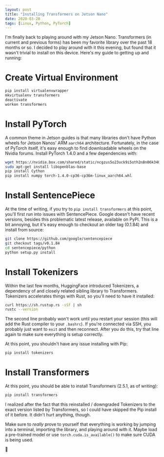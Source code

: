 ```yaml
---
layout: post
title: "Installing Transformers on Jetson Nano"
date: 2020-03-20
tags: [Linux, Python, PyTorch]
---
```


I'm finally back to playing around with my Jetson Nano. Transformers (in current and previous forms) has been my favorite library over the past 18 months or so. I decided to play around with it this evening, but found that it wasn't trivial to install on this device. Here's my guide to getting up and running:

# Create Virtual Environment

```bash
pip install virtualenvwrapper
mkvirtualenv transformers
deactivate
workon transformers
```

# Install PyTorch

A common theme in Jetson guides is that many libraries don't have Python wheels for Jetson Nanos' ARM `aarch64` architecture. Fortunately, in the case of PyTorch itself, it's easy enough to find downloadable wheels on the Nvidia forums. Install PyTorch 1.4.0 and a few dependencies with:

```bash
wget https://nvidia.box.com/shared/static/ncgzus5o23uck9i5oth2n8n06k340l6k.whl -O torch-1.4.0-cp36-cp36m-linux_aarch64.whl
sudo apt-get install libopenblas-base
pip install Cython
pip install numpy torch-1.4.0-cp36-cp36m-linux_aarch64.whl
```

# Install SentencePiece

At the time of writing, if you try to `pip install transformers` at this point, you'll first run into issues with SentencePiece. Google doesn't have recent versions, besides this problematic latest release, available on PyPI. This is a bit annoying, but it's easy enough to checkout an older tag (0.1.84) and install from source:

```bash
git clone https://github.com/google/sentencepiece
git checkout tags/v0.1.84
cd sentencepiece/python
python setup.py install
```

# Install Tokenizers

Within the last few months, HuggingFace introduced Tokenizers, a dependency of and closely related sibling library to Transformers. Tokenizers accelerates things with Rust, so you'll need to have it installed:

```bash
curl https://sh.rustup.rs -sSf | sh
rustc --version
```

The second line probably won't work until you restart your session (this will add the Rust compiler to your `.bashrc`). If you're connected via SSH, you probably just want to `exit` and then reconnect. After you do this, try that line again to make sure everything is setup correctly.

At this point, you shouldn't have any issue installing with Pip:

```bash
pip install tokenizers
```

# Install Transformers

At this point, you should be able to install Transformers (2.5.1, as of writing):

```bash
pip install transformers
```

I realized after the fact that this reinstalled / downgraded Tokenizers to the exact version listed by Transformers, so I could have skipped the Pip install of it before. It didn't hurt anything, though.

Make sure to _really_ prove to yourself that everything is working by jumping into a terminal, importing the library, and playing around with it. Maybe load a pre-trained model or use `torch.cuda.is_available()` to make sure CUDA is being used.

🚀
